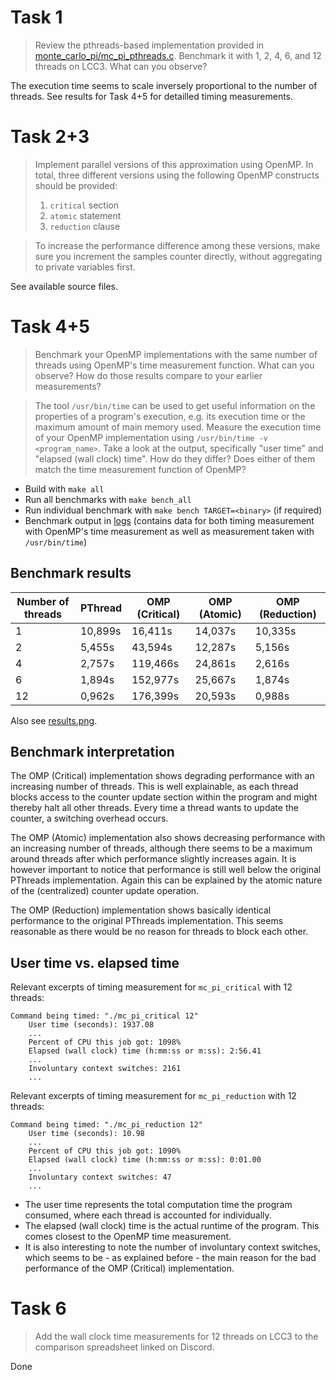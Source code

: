 # Task 1

> Review the pthreads-based implementation provided in [monte_carlo_pi/mc_pi_pthreads.c](../../monte_carlo_pi/mc_pi_pthreads.c). Benchmark it with 1, 2, 4, 6, and 12 threads on LCC3. What can you observe?

The execution time seems to scale inversely proportional to the number of threads. See results for Task 4+5 for detailled timing measurements.

# Task 2+3

> Implement parallel versions of this approximation using OpenMP. In total, three different versions using the following OpenMP constructs should be provided:
>   1) `critical` section
>   2) `atomic` statement
>   3) `reduction` clause

> To increase the performance difference among these versions, make sure you increment the samples counter directly, without aggregating to private variables first.

See available source files.

# Task 4+5

> Benchmark your OpenMP implementations with the same number of threads using OpenMP's time measurement function. What can you observe? How do those results compare to your earlier measurements?

> The tool `/usr/bin/time` can be used to get useful information on the properties of a program's execution, e.g. its execution time or the maximum amount of main memory used. Measure the execution time of your OpenMP implementation using `/usr/bin/time -v <program_name>`. Take a look at the output, specifically "user time" and "elapsed (wall clock) time". How do they differ? Does either of them match the time measurement function of OpenMP?

- Build with `make all`
- Run all benchmarks with `make bench_all`
- Run individual benchmark with `make bench TARGET=<binary>` (if required)
- Benchmark output in [logs](../logs) (contains data for both timing measurement with OpenMP's time measurement as well as measurement taken with `/usr/bin/time`)

## Benchmark results

| Number of threads | PThread | OMP (Critical) | OMP (Atomic) | OMP (Reduction) |
|---|---|---|---|---|
| 1 | 10,899s | 16,411s | 14,037s | 10,335s |
| 2 | 5,455s | 43,594s | 12,287s | 5,156s |
| 4 | 2,757s | 119,466s | 24,861s | 2,616s |
| 6 | 1,894s | 152,977s | 25,667s | 1,874s |
| 12 | 0,962s | 176,399s | 20,593s | 0,988s |

Also see [results.png](results.png).

## Benchmark interpretation

The OMP (Critical) implementation shows degrading performance with an increasing number of threads. This is well explainable, as each thread blocks access to the counter update section within the program and might thereby halt all other threads. Every time a thread wants to update the counter, a switching overhead occurs.

The OMP (Atomic) implementation also shows decreasing performance with an increasing number of threads, although there seems to be a maximum around threads after which performance slightly increases again. It is however important to notice that performance is still well below the original PThreads implementation. Again this can be explained by the atomic nature of the (centralized) counter update operation.

The OMP (Reduction) implementation shows basically identical performance to the original PThreads implementation. This seems reasonable as there would be no reason for threads to block each other.

## User time vs. elapsed time

Relevant excerpts of timing measurement for `mc_pi_critical` with 12 threads:

```
Command being timed: "./mc_pi_critical 12"
	User time (seconds): 1937.08
    ...
	Percent of CPU this job got: 1098%
	Elapsed (wall clock) time (h:mm:ss or m:ss): 2:56.41
	...
	Involuntary context switches: 2161
    ...
```

Relevant excerpts of timing measurement for `mc_pi_reduction` with 12 threads:

```
Command being timed: "./mc_pi_reduction 12"
	User time (seconds): 10.98
	...
	Percent of CPU this job got: 1090%
	Elapsed (wall clock) time (h:mm:ss or m:ss): 0:01.00
	...
	Involuntary context switches: 47
	...
```
- The user time represents the total computation time the program consumed, where each thread is accounted for individually.
- The elapsed (wall clock) time is the actual runtime of the program. This comes closest to the OpenMP time measurement.
- It is also interesting to note the number of involuntary context switches, which seems to be - as explained before - the main reason for the bad performance of the OMP (Critical) implementation.


# Task 6

> Add the wall clock time measurements for 12 threads on LCC3 to the comparison spreadsheet linked on Discord.

Done